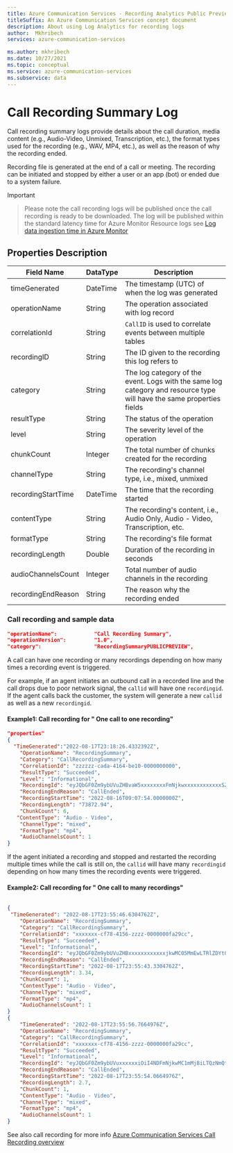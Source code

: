 ```yaml
---
title: Azure Communication Services - Recording Analytics Public Preview
titleSuffix: An Azure Communication Services concept document
description: About using Log Analytics for recording logs
author:  Mkhribech
services: azure-communication-services

ms.author: mkhribech
ms.date: 10/27/2021
ms.topic: conceptual
ms.service: azure-communication-services
ms.subservice: data
---
```


# Call Recording Summary Log
Call recording summary logs provide details about the call duration, media content (e.g., Audio-Video, Unmixed, Transcription, etc.), the format types used for the recording (e.g., WAV, MP4, etc.), as well as the reason of why the recording ended.

Recording file is generated at the end of a call or meeting. The recording can be initiated and stopped by either a user or an app (bot) or ended  due to a system failure.

> [!IMPORTANT]

> Please note the call recording logs will be published once the call recording is ready to be downloaded. The log will be published within the standard latency time for Azure Monitor Resource logs see [Log data ingestion time in Azure Monitor](../../../azure-monitor/logs/data-ingestion-time.md#azure-metrics-resource-logs-activity-log)


## Properties Description

| Field Name |	DataType |	Description |
|----------  |-----------|--------------|
|timeGenerated|DateTime|The timestamp (UTC) of when the log was generated|
|operationName| String | The operation associated with log record|
|correlationId	|String |`CallID` is used to correlate events between multiple tables|
|recordingID| String | The ID given to the recording this log refers to|
|category| String | The log category of the event. Logs with the same log category and resource type will have the same properties fields|        
|resultType|	String| The status of the operation                                                        |
|level	|String	|The severity level of the operation                                                                                                                          |
|chunkCount	|Integer|The total number of chunks created for the recording|
|channelType|	String |The recording's channel type, i.e., mixed, unmixed|
|recordingStartTime|	DateTime|The time that the recording started |
|contentType|	String | The recording's content, i.e., Audio Only, Audio - Video, Transcription, etc.|
|formatType|	String | The recording's file format                                                                  |
|recordingLength|	Double | 	Duration of the recording in seconds                                                                                                                                                                                            |
|audioChannelsCount|	Integer | Total number of audio channels in the recording|
|recordingEndReason|	String | The reason why the recording ended |   


### Call recording and sample data
```json
"operationName":            "Call Recording Summary",
"operationVersion":         "1.0",
"category":                 "RecordingSummaryPUBLICPREVIEW",

```
A call can have one recording or many recordings depending on how many times a recording event is triggered.

For example, if an agent initiates an outbound call in a recorded line and the call drops due to poor network signal, the `callid` will have one `recordingid`. If the agent calls back the customer, the system will generate a new `callid` as well as a new `recordingid`. 


#### Example1: Call recording for " One call to one recording"
```json
"properties"
{  
  "TimeGenerated":"2022-08-17T23:18:26.4332392Z",
    "OperationName": "RecordingSummary",
    "Category": "CallRecordingSummary",
    "CorrelationId": "zzzzzz-cada-4164-be10-0000000000",
    "ResultType": "Succeeded",
    "Level": "Informational",
    "RecordingId": "eyJQbGF0Zm9ybUVuZHBvaW5xxxxxxxxFmNjkwxxxxxxxxxxxxSZXNvdXJjZVNwZWNpZmljSWQiOiJiZGU5YzE3Ni05M2Q3LTRkMWYtYmYwNS0yMTMwZTRiNWNlOTgifQ",
    "RecordingEndReason": "CallEnded",
    "RecordingStartTime": "2022-08-16T09:07:54.0000000Z",
    "RecordingLength": "73872.94",
    "ChunkCount": 6,
   "ContentType": "Audio - Video",
    "ChannelType": "mixed",
    "FormatType": "mp4",
    "AudioChannelsCount": 1
}
```

If the agent initiated a recording and stopped and restarted the recording  multiple times while the call is still on, the `callid` will have many `recordingid` depending on how many times the recording events were triggered.

#### Example2: Call recording for " One call to many recordings"
```json 

{   
 "TimeGenerated": "2022-08-17T23:55:46.6304762Z",
    "OperationName": "RecordingSummary",
    "Category": "CallRecordingSummary",
    "CorrelationId": "xxxxxxx-cf78-4156-zzzz-0000000fa29cc",
    "ResultType": "Succeeded",
    "Level": "Informational",
    "RecordingId": "eyJQbGF0Zm9ybUVuZHBxxxxxxxxxxxxjkwMC05MmEwLTRlZDYtOTcxYS1kYzZlZTkzNjU0NzciLCJSxxxxxNwZWNpZmljSWQiOiI5ZmY2ZTY2Ny04YmQyLTQ0NzAtYmRkYy00ZTVhMmUwYmNmOTYifQ",
    "RecordingEndReason": "CallEnded",
    "RecordingStartTime": "2022-08-17T23:55:43.3304762Z",
    "RecordingLength": 3.34,
    "ChunkCount": 1,
    "ContentType": "Audio - Video",
    "ChannelType": "mixed",
    "FormatType": "mp4",
    "AudioChannelsCount": 1
}
{
    "TimeGenerated": "2022-08-17T23:55:56.7664976Z",
    "OperationName": "RecordingSummary",
    "Category": "CallRecordingSummary",
    "CorrelationId": "xxxxxxx-cf78-4156-zzzz-0000000fa29cc",
    "ResultType": "Succeeded",
    "Level": "Informational",
    "RecordingId": "eyJQbGF0Zm9ybUVuxxxxxxiOiI4NDFmNjkwMC1mMjBiLTQzNmQtYTg0Mi1hODY2YzE4M2Y0YTEiLCJSZXNvdXJjZVNwZWNpZmljSWQiOiI2YzRlZDI4NC0wOGQ1LTQxNjEtOTExMy1jYWIxNTc3YjM1ODYifQ",
    "RecordingEndReason": "CallEnded",
    "RecordingStartTime": "2022-08-17T23:55:54.0664976Z",
    "RecordingLength": 2.7,
    "ChunkCount": 1,
    "ContentType": "Audio - Video",
    "ChannelType": "mixed",
    "FormatType": "mp4",
    "AudioChannelsCount": 1
}
```
See also call recording for more info 
[Azure Communication Services Call Recording overview](../../../communication-services/concepts/voice-video-calling/call-recording.md) 

